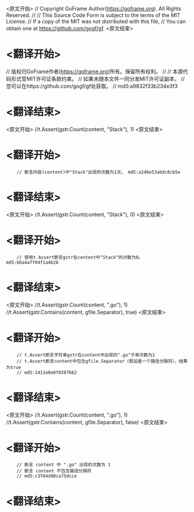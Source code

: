 
<原文开始>
// Copyright GoFrame Author(https://goframe.org). All Rights Reserved.
//
// This Source Code Form is subject to the terms of the MIT License.
// If a copy of the MIT was not distributed with this file,
// You can obtain one at https://github.com/gogf/gf.
<原文结束>

# <翻译开始>
// 版权归GoFrame作者(https://goframe.org)所有。保留所有权利。
//
// 本源代码形式受MIT许可证条款约束。
// 如果未随本文件一同分发MIT许可证副本，
// 您可以在https://github.com/gogf/gf处获取。
// md5:a9832f33b234e3f3
# <翻译结束>


<原文开始>
//t.Assert(gstr.Count(content, "Stack"), 1)
<原文结束>

# <翻译开始>
		// 断言内容(content)中"Stack"出现的次数为1次。 md5:a246e53abdc8cb5e
# <翻译结束>


<原文开始>
//t.Assert(gstr.Count(content, "Stack"), 0)
<原文结束>

# <翻译开始>
		// 使用t.Assert断言gstr在content中"Stack"的计数为0。 md5:b6a4aff04f1a4b28
# <翻译结束>


<原文开始>
		//t.Assert(gstr.Count(content, ".go"), 1)
		//t.Assert(gstr.Contains(content, gfile.Separator), true)
<原文结束>

# <翻译开始>
		// t.Assert断言字符串gstr在content中出现的".go"子串次数为1
		// t.Assert断言content中包含gfile.Separator（假设是一个路径分隔符），结果为true
		// md5:1411e0e8f0387662
# <翻译结束>


<原文开始>
		//t.Assert(gstr.Count(content, ".go"), 1)
		//t.Assert(gstr.Contains(content, gfile.Separator), false)
<原文结束>

# <翻译开始>
		// 断言 content 中 ".go" 出现的次数为 1
		// 断言 content 不包含路径分隔符
		// md5:c3f84d90ca75dcce
# <翻译结束>

